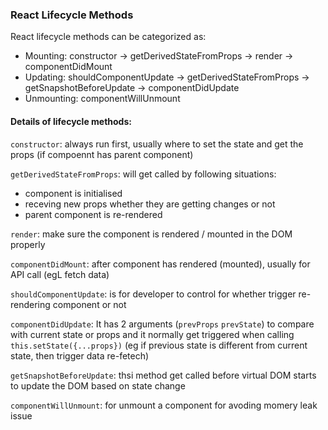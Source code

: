 ### React Lifecycle Methods

React lifecycle methods can be categorized as:
  - Mounting: constructor -> getDerivedStateFromProps -> render -> componentDidMount
  - Updating: shouldComponentUpdate -> getDerivedStateFromProps -> getSnapshotBeforeUpdate -> componentDidUpdate
  - Unmounting: componentWillUnmount

#### Details of lifecycle methods:

`constructor`: always run first, usually where to set the state and get the props (if compoennt has parent component)

`getDerivedStateFromProps`: will get called by following situations:
  - component is initialised
  - receving new props whether they are getting changes or not
  - parent component is re-rendered

`render`: make sure the component is rendered / mounted in the DOM properly

`componentDidMount`: after component has rendered (mounted), usually for API call (egL fetch data)

`shouldComponentUpdate`: is for developer to control for whether trigger re-rendering component or not

`componentDidUpdate`: It has 2 arguments (`prevProps` `prevState`) to compare with current state or props and it normally get triggered when calling `this.setState({...props})` (eg if previous state is different from current state, then trigger data re-fetech)

`getSnapshotBeforeUpdate`: thsi method get called before virtual DOM starts to update the DOM based on state change

`componentWillUnmount`: for unmount a component for avoding momery leak issue
